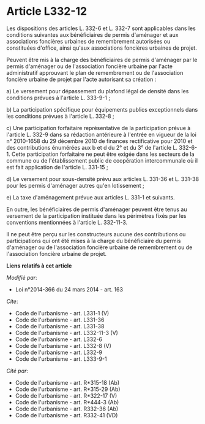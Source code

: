 # Article L332-12

Les dispositions des articles L. 332-6 et L. 332-7 sont applicables dans les conditions suivantes aux bénéficiaires de permis
d'aménager et aux associations foncières urbaines de remembrement autorisées ou constituées d'office, ainsi qu'aux
associations foncières urbaines de projet. 

Peuvent être mis à la charge des bénéficiaires de permis d'aménager par le permis d'aménager ou de l'association foncière
urbaine par l'acte administratif approuvant le plan de remembrement ou de l'association foncière urbaine de projet par l'acte
autorisant sa création : 

a) Le versement pour dépassement du plafond légal de densité dans les conditions prévues à l'article L. 333-9-1 ; 

b) La participation spécifique pour équipements publics exceptionnels dans les conditions prévues à l'article L. 332-8 ; 

c) Une participation forfaitaire représentative de la participation prévue à l'article L. 332-9 dans sa rédaction antérieure
à l'entrée en vigueur de la loi n° 2010-1658 du 29 décembre 2010 de finances rectificative pour 2010 et des contributions
énumérées aux b et d du 2° et du 3° de l'article L. 332-6-1. Cette participation forfaitaire ne peut être exigée dans les
secteurs de la commune ou de l'établissement public de coopération intercommunale où il est fait application de l'article L.
331-15 ; 

d) Le versement pour sous-densité prévu aux articles L. 331-36 et L. 331-38 pour les permis d'aménager autres qu'en
lotissement ; 

e) La taxe d'aménagement prévue aux articles L. 331-1 et suivants. 

En outre, les bénéficiaires de permis d'aménager peuvent être tenus au versement de la participation instituée dans les
périmètres fixés par les conventions mentionnées à l'article L. 332-11-3. 

Il ne peut être perçu sur les constructeurs aucune des contributions ou participations qui ont été mises à la charge du
bénéficiaire du permis d'aménager ou de l'association foncière urbaine de remembrement ou de l'association foncière urbaine
de projet.

**Liens relatifs à cet article**

_Modifié par_:

  - Loi n°2014-366 du 24 mars 2014 - art. 163

_Cite_:

  - Code de l'urbanisme - art. L331-1 (V)
  - Code de l'urbanisme - art. L331-36
  - Code de l'urbanisme - art. L331-38
  - Code de l'urbanisme - art. L332-11-3 (V)
  - Code de l'urbanisme - art. L332-6
  - Code de l'urbanisme - art. L332-8 (V)
  - Code de l'urbanisme - art. L332-9
  - Code de l'urbanisme - art. L333-9-1

_Cité par_:

  - Code de l'urbanisme - art. R*315-18 (Ab)
  - Code de l'urbanisme - art. R*315-29 (Ab)
  - Code de l'urbanisme - art. R*322-17 (V)
  - Code de l'urbanisme - art. R*444-3 (Ab)
  - Code de l'urbanisme - art. R332-36 (Ab)
  - Code de l'urbanisme - art. R332-41 (VD)
